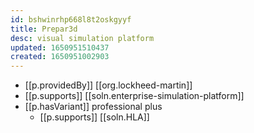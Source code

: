 ```yaml
---
id: bshwinrhp668l8t2oskgyyf
title: Prepar3d
desc: visual simulation platform
updated: 1650951510437
created: 1650951002903
---
```



- [[p.providedBy]] [[org.lockheed-martin]]
- [[p.supports]] [[soln.enterprise-simulation-platform]]
- [[p.hasVariant]] professional plus
  - [[p.supports]] [[soln.HLA]]
